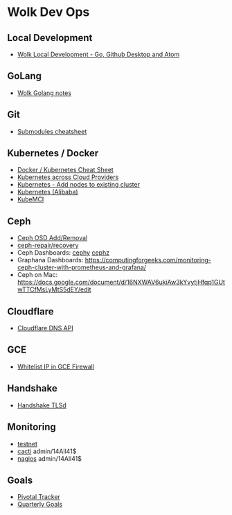 # Wolk Dev Ops

## Local Development 
* [Wolk Local Development - Go, Github Desktop and Atom](https://docs.google.com/document/d/1LRcjYV_Qu0-c5g3p_ka1WqhYY48-bRjss2RgP5GSoZc/edit)

## GoLang
* [Wolk Golang notes](https://docs.google.com/document/d/1RACPpdKeq3SAMqB1a4-z6qFRPvbfWbnw2yzYIR4WcwA/edit#heading=h.lavyprn7v642)

## Git
* [Submodules cheatsheet](https://docs.google.com/document/d/1z6df3Xxmf_rXTwkODLHg6G4P4LR7nocRoymAZXUKwUA/edit)

## Kubernetes / Docker
* [Docker / Kubernetes Cheat Sheet](https://docs.google.com/document/d/1ZsQ3_WgvIHf92e2sPcVXuEfseoQ3mZISdmKQ2xiF9jU/edit)
* [Kubernetes across Cloud Providers](https://docs.google.com/document/d/14lwSSygwcL5NJecyTUbLq1YjnyxxfrStxO4UBQPFuB8/edit)
* [Kubernetes - Add nodes to existing cluster](https://docs.google.com/document/d/1ZGTdU_imxuOoahUHP8IGwILl7S263EJn9v5ywWQ-sro/edit?usp=sharing)
* [Kubernetes (Alibaba)](https://docs.google.com/document/d/1TTKVWmfOT1de-5O7BgstwvjXrxOLiA7qxo_sV9LTR5s/edit)
* [KubeMCI](https://docs.google.com/document/d/1tmjQmBZoHgYPJT2vg7Jc84Kkf5BJm5pA7Lvu1SOhNBI/edit?usp=sharing)

## Ceph
* [Ceph OSD Add/Removal](ttps://docs.google.com/document/d/1u-WQXbYQnDVJpHluBRAUeyzEDOAe_WQJ3H3XYpPwr_M/edit)
* [ceph-repair/recovery](https://docs.google.com/document/d/1XB2nTf8bXn8o8adbk8wBUacByvbor5Ppnm2l7QjgpSE/edit)
* Ceph Dashboards: [cephy](http://cephy2.wolk.com:7000/) [cephz](http://dash.wolk.com:7000/health)
* Graphana Dashboards: https://computingforgeeks.com/monitoring-ceph-cluster-with-prometheus-and-grafana/ 
* Ceph on Mac: https://docs.google.com/document/d/16NXWAV6ukiAw3kYvytjHfqp1GUtwTTCfMsLyMtS5dEY/edit

## Cloudflare
* [Cloudflare DNS API](https://docs.google.com/spreadsheets/d/1Dsz4lbtwjAoTY2WHoh30eydhBxT9akCYf1BNwVXtzMw/edit#gid=0)

## GCE
* [Whitelist IP in GCE Firewall](https://docs.google.com/document/d/1_Ovwv2gK0_E3ctioPBg5cYpyKpATjFMB5jyhnUeUafU/edit)

## Handshake
* [Handshake TLSd](https://docs.google.com/spreadsheets/d/1yhnHs-ARUTUPqSFlwXbyJfer6ZOhbN0F0aJBHXM77XQ/edit#gid=1186001804)

## Monitoring
* [testnet](https://testnet.wolk.com)
* [cacti](https://cacti.wolk.com/) admin/14All41$
* [nagios](https://nagios.wolk.com/nagios/)  admin/14All41$

## Goals
* [Pivotal Tracker](https://www.pivotaltracker.com/n/projects/2144381)
* [Quarterly Goals](https://docs.google.com/document/d/1fllGqnDC1HS5N85amvGkW7HXTtvncRQvW3B7ixkJqiU/edit)

